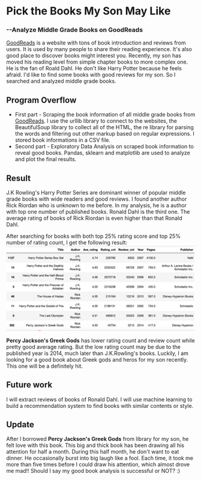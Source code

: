 # Pick the Books My Son May Like
### --Analyze Middle Grade Books on GoodReads

[GoodReads](https://www.goodreads.com/) is a website with tons of book introduction
 and reviews from users. It is used by many people to share their reading experience. 
 It's also good place to discover books might interest you.  Recently, my son has 
 moved his reading level from simple chapter books to more complex one. He is the fan
 of Roald Dahl.  He don't like Harry Potter because he feels afraid. I'd like 
 to find some books with good reviews for my son. So I searched and analyzed 
 middle grade books.

## Program Overflow

+ First part - Scraping the book information of all middle grade books from [GoodReads](https://www.goodreads.com/search?utf8=%E2%9C%93&query=middle+grade). I use the urllib library to connect to the websites, the BeautifulSoup library to collect all of the HTML, the re library for parsing the words and filtering out other markup based on regular expressions.  I stored book informations in a CSV file.  
+ Second part - Exploratory Data Analysis on scraped book information to reveal good books. Pandas, sklearn and matplotlib are used to analyze and plot the final results.

## Result
J.K Rowling's Harry Potter Series are dominant winner of popular middle grade books
with wide readers and good reviews. I found another author Rick Riordan who is unknown
to me before. In my analysis, he is a author with top one number of published books. Ronald
Dahl is the third one. The average rating of books of Rick Riordan is even higher than that 
Ronald Dahl.

After searching for books with both top 25% rating score and top 25% number of rating count, 
I get the following result:
 ![](good_books_with_good_review_and_good_review_count.png)

**Percy Jackson's Greek Gods** has lower rating count and review count while pretty good 
average rating. But the low rating count may be due to the published year is 2014, 
much later than J.K.Rowling's books. Luckily, I am looking for a good book about 
Greek gods and heros for my son recently. This one will be a definitely hit.

## Future work
I will extract reviews of books of Ronald Dahl.  I will use machine learning to build
 a recommendation system to find books with similar contents or style.
 
## Update
After I borrowed **Percy Jackson's Greek Gods** from library for my son, he felt love with 
this book. This big and thick book has been drawing all his attention for half a month. 
During this half month, he don't want to eat dinner. He occasionally burst into big laugh
 like a fool. Each time, it took me more than five times before I could draw his attention, 
 which almost drove me mad!! Should I say my good book analysis is successful or NOT? :)